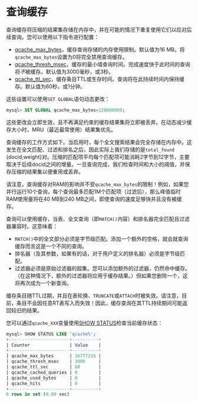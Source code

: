 # 查询缓存

查询缓存将压缩的结果集存储在内存中，并在可能的情况下重复使用它们以应对后续查询。您可以使用以下指令进行配置：

* [qcache_max_bytes](../Server_settings/Searchd.md#qcache_max_bytes)，缓存查询存储的内存使用限制。默认值为16 MB。将`qcache_max_bytes`设置为0将完全禁用查询缓存。
* [qcache_thresh_msec](../Server_settings/Searchd.md#qcache_thresh_msec)，缓存的最小墙查询时间。完成速度快于此时间的查询将*不*被缓存。默认值为3000毫秒，或3秒。
* [qcache_ttl_sec](../Server_settings/Searchd.md#qcache_ttl_sec)，缓存条目TTL或生存时间。查询将在此持续时间内保持缓存。默认值为60秒，或1分钟。

这些设置可以使用`SET GLOBAL`语句动态更改：

```sql
mysql> SET GLOBAL qcache_max_bytes=128000000;
```

这些更改会立即生效，且不再满足约束的缓存结果集将立即被丢弃。在动态减少缓存大小时，MRU（最近最常使用）结果集优先。

查询缓存的工作方式如下。当启用时，每个全文搜索结果会完全存储在内存中。这发生在全文匹配、过滤和排名之后，因此实际上我们存储的是`total_found` {docid,weight}对。压缩的匹配项平均每个匹配项可能消耗2字节到12字节，主要取决于后续docid之间的增量。一旦查询完成，我们检查时间和大小的阈值，并保存压缩的结果集以便重用或丢弃。

请注意，查询缓存对RAM的影响并不受`qcache_max_bytes`的限制！例如，如果您并行运行10个查询，每个查询最多匹配1M个匹配项（过滤后），那么峰值临时RAM使用量将在40 MB到240 MB之间，即使查询的速度足够快并且没有被缓存。

查询可以使用缓存，当表、全文查询（即`MATCH()`内容）和排名器完全匹配且过滤器兼容时。这意味着：

*  `MATCH()`中的全文部分必须是字节级匹配。添加一个额外的空格，就会就查询缓存而言这是一个不同的查询。
* 排名器（及其参数，如果有的话，对于用户定义的排名器）必须是字节级匹配。
* 过滤器必须是原始过滤器的超集。您可以添加额外的过滤器，仍然命中缓存。（在这种情况下，额外的过滤器将应用于缓存结果。）但如果您删除一个，这将再次成为一个新查询。

缓存条目随TTL过期，并且在表轮换、`TRUNCATE`或`ATTACH`时被失效。请注意，目前，条目不会因任意RT表写入而失效！因此，缓存查询在其TTL持续期间可能返回较旧的结果。

您可以通过`qcache_XXX`变量使用[SHOW STATUS](../Node_info_and_management/Node_status.md#SHOW-STATUS)检查当前缓存状态：

```sql
mysql> SHOW STATUS LIKE 'qcache%';
+-----------------------+----------+
| Counter               | Value    |
+-----------------------+----------+
| qcache_max_bytes      | 16777216 |
| qcache_thresh_msec    | 3000     |
| qcache_ttl_sec        | 60       |
| qcache_cached_queries | 0        |
| qcache_used_bytes     | 0        |
| qcache_hits           | 0        |
+-----------------------+----------+
6 rows in set (0.00 sec)
```
<!-- proofread -->
